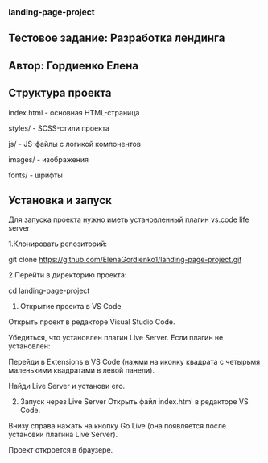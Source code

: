 ### landing-page-project

## Тестовое задание: Разработка лендинга

## Автор: Гордиенко Елена


## Структура проекта


index.html - основная HTML-страница

styles/ - SCSS-стили проекта

js/ - JS-файлы с логикой компонентов

images/ - изображения

fonts/ - шрифты

## Установка и запуск
Для запуска проекта нужно иметь установленный плагин vs.code life server


1.Клонировать репозиторий:

git clone https://github.com/ElenaGordienko1/landing-page-project.git

2.Перейти в директорию проекта:

cd landing-page-project


1. Открытие проекта в VS Code
   
Открыть проект в редакторе Visual Studio Code.

Убедиться, что установлен плагин Live Server. Если плагин не установлен:

Перейди в Extensions в VS Code (нажми на иконку квадрата с четырьмя маленькими квадратами в левой панели).

Найди Live Server и установи его.

2. Запуск через Live Server
Открыть файл index.html в редакторе VS Code.

Внизу справа нажать на кнопку Go Live (она появляется после установки плагина Live Server).

Проект откроется в браузере.

